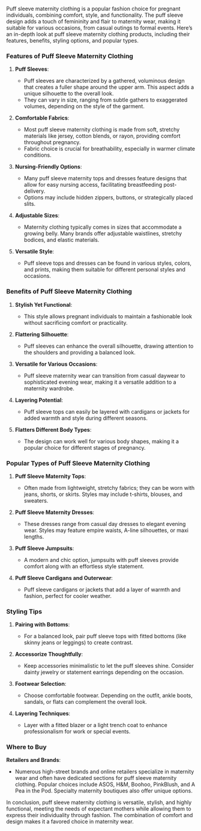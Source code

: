 Puff sleeve maternity clothing is a popular fashion choice for pregnant individuals, combining comfort, style, and functionality. The puff sleeve design adds a touch of femininity and flair to maternity wear, making it suitable for various occasions, from casual outings to formal events. Here’s an in-depth look at puff sleeve maternity clothing products, including their features, benefits, styling options, and popular types.

### Features of Puff Sleeve Maternity Clothing

1. **Puff Sleeves**:
   - Puff sleeves are characterized by a gathered, voluminous design that creates a fuller shape around the upper arm. This aspect adds a unique silhouette to the overall look.
   - They can vary in size, ranging from subtle gathers to exaggerated volumes, depending on the style of the garment.

2. **Comfortable Fabrics**:
   - Most puff sleeve maternity clothing is made from soft, stretchy materials like jersey, cotton blends, or rayon, providing comfort throughout pregnancy.
   - Fabric choice is crucial for breathability, especially in warmer climate conditions.

3. **Nursing-Friendly Options**:
   - Many puff sleeve maternity tops and dresses feature designs that allow for easy nursing access, facilitating breastfeeding post-delivery.
   - Options may include hidden zippers, buttons, or strategically placed slits.

4. **Adjustable Sizes**:
   - Maternity clothing typically comes in sizes that accommodate a growing belly. Many brands offer adjustable waistlines, stretchy bodices, and elastic materials.

5. **Versatile Style**:
   - Puff sleeve tops and dresses can be found in various styles, colors, and prints, making them suitable for different personal styles and occasions.

### Benefits of Puff Sleeve Maternity Clothing

1. **Stylish Yet Functional**:
   - This style allows pregnant individuals to maintain a fashionable look without sacrificing comfort or practicality.

2. **Flattering Silhouette**:
   - Puff sleeves can enhance the overall silhouette, drawing attention to the shoulders and providing a balanced look.

3. **Versatile for Various Occasions**:
   - Puff sleeve maternity wear can transition from casual daywear to sophisticated evening wear, making it a versatile addition to a maternity wardrobe.

4. **Layering Potential**:
   - Puff sleeve tops can easily be layered with cardigans or jackets for added warmth and style during different seasons.

5. **Flatters Different Body Types**:
   - The design can work well for various body shapes, making it a popular choice for different stages of pregnancy.

### Popular Types of Puff Sleeve Maternity Clothing

1. **Puff Sleeve Maternity Tops**:
   - Often made from lightweight, stretchy fabrics; they can be worn with jeans, shorts, or skirts. Styles may include t-shirts, blouses, and sweaters.

2. **Puff Sleeve Maternity Dresses**:
   - These dresses range from casual day dresses to elegant evening wear. Styles may feature empire waists, A-line silhouettes, or maxi lengths.

3. **Puff Sleeve Jumpsuits**:
   - A modern and chic option, jumpsuits with puff sleeves provide comfort along with an effortless style statement.

4. **Puff Sleeve Cardigans and Outerwear**:
   - Puff sleeve cardigans or jackets that add a layer of warmth and fashion, perfect for cooler weather.

### Styling Tips

1. **Pairing with Bottoms**:
   - For a balanced look, pair puff sleeve tops with fitted bottoms (like skinny jeans or leggings) to create contrast.

2. **Accessorize Thoughtfully**:
   - Keep accessories minimalistic to let the puff sleeves shine. Consider dainty jewelry or statement earrings depending on the occasion.

3. **Footwear Selection**:
   - Choose comfortable footwear. Depending on the outfit, ankle boots, sandals, or flats can complement the overall look.

4. **Layering Techniques**:
   - Layer with a fitted blazer or a light trench coat to enhance professionalism for work or special events.

### Where to Buy

**Retailers and Brands**:
- Numerous high-street brands and online retailers specialize in maternity wear and often have dedicated sections for puff sleeve maternity clothing. Popular choices include ASOS, H&M, Boohoo, PinkBlush, and A Pea in the Pod. Specialty maternity boutiques also offer unique options.

In conclusion, puff sleeve maternity clothing is versatile, stylish, and highly functional, meeting the needs of expectant mothers while allowing them to express their individuality through fashion. The combination of comfort and design makes it a favored choice in maternity wear.